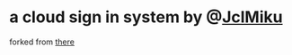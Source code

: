 # a cloud sign in system by @[JclMiku](https://github.com/JclMiku)
forked from [there](https://github.com/JclMiku/TBsign)
